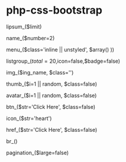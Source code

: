 php-css-bootstrap
=================
lipsum_($limit)

name_($number=2)

menu_($class='inline || unstyled', $array() ))

listgroup_($total=20,$icon=false,$badge=false)


img_($ing_name, $class='')

thumb_($i=1 || random, $class=false)

avatar_($i=1 || random, $class=false)


btn_($str='Click Here', $class=false)

icon_($str='heart')


href_($str='Click Here', $class=false)

br_()

pagination_($large=false)
